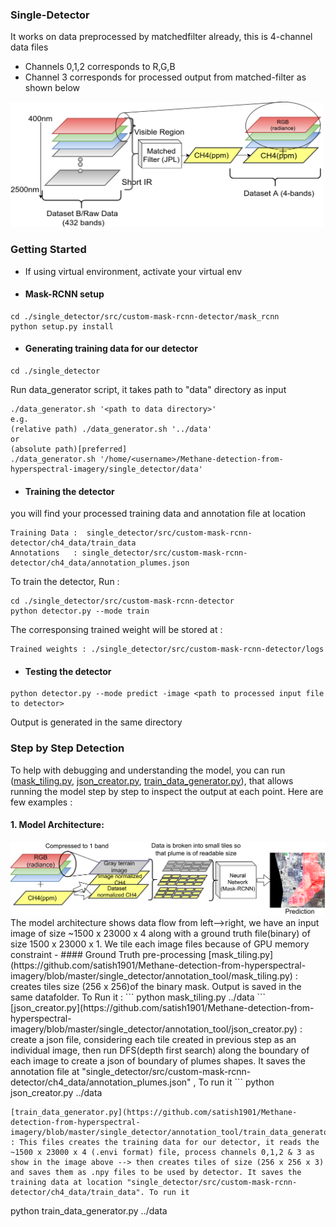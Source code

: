 ### Single-Detector
It works on data preprocessed by matchedfilter already, this is 4-channel data files
- Channels 0,1,2 corresponds to R,G,B
- Channel 3 corresponds for processed output from matched-filter as shown below
<img src="./.readme_files/dataset_description.png" width="500" height="200">

### Getting Started
- If using virtual environment, activate your virtual env
- #### Mask-RCNN setup 
```
cd ./single_detector/src/custom-mask-rcnn-detector/mask_rcnn
python setup.py install
```
- #### Generating training data for our detector
```
cd ./single_detector
```
Run data_generator script, it takes path to "data" directory as input
```
./data_generator.sh '<path to data directory>'
e.g. 
(relative path) ./data_generator.sh '../data' 
or
(absolute path)[preferred]
./data_generator.sh '/home/<username>/Methane-detection-from-hyperspectral-imagery/single_detector/data'
```
- #### Training the detector
you will find your processed training data and annotation file at location 
```
Training Data :  single_detector/src/custom-mask-rcnn-detector/ch4_data/train_data
Annotations   : single_detector/src/custom-mask-rcnn-detector/ch4_data/annotation_plumes.json
```
To train the detector, Run :
```
cd ./single_detector/src/custom-mask-rcnn-detector
python detector.py --mode train
```
The corresponsing trained weight will be stored at :
```
Trained weights : ./single_detector/src/custom-mask-rcnn-detector/logs
```
- #### Testing the detector
```
python detector.py --mode predict -image <path to processed input file to detector>
```
Output is generated in the same directory

### Step by Step Detection
To help with debugging and understanding the model, you can run ([mask_tiling.py](https://github.com/satish1901/Methane-detection-from-hyperspectral-imagery/blob/master/single_detector/annotation_tool/mask_tiling.py), [json_creator.py](https://github.com/satish1901/Methane-detection-from-hyperspectral-imagery/blob/master/single_detector/annotation_tool/json_creator.py), [train_data_generator.py](https://github.com/satish1901/Methane-detection-from-hyperspectral-imagery/blob/master/single_detector/annotation_tool/train_data_generator.py)), that allows running the model step by step to inspect the output at each point. Here are few examples :

#### 1. Model Architecture:
<img src="./.readme_files/single_detector.png" width="700">
The model architecture shows data flow from left-->right, we have an input image of size ~1500 x 23000 x 4 along with a ground truth file(binary) of size 1500 x 23000 x 1. We tile each image files because of GPU memory constraint
- #### Ground Truth pre-processing 
[mask_tiling.py](https://github.com/satish1901/Methane-detection-from-hyperspectral-imagery/blob/master/single_detector/annotation_tool/mask_tiling.py) : creates tiles size (256 x 256)of the binary mask. Output is saved in the same datafolder. To Run it :
```
python mask_tiling.py ../data
```
[json_creator.py](https://github.com/satish1901/Methane-detection-from-hyperspectral-imagery/blob/master/single_detector/annotation_tool/json_creator.py) : create a json file, considering each tile created in previous step as an individual image, then run DFS(depth first search) along the boundary of each image to create a json of boundary of plumes shapes. It saves the annotation file at "single_detector/src/custom-mask-rcnn-detector/ch4_data/annotation_plumes.json" , To run it
```
python json_creator.py ../data

```
[train_data_generator.py](https://github.com/satish1901/Methane-detection-from-hyperspectral-imagery/blob/master/single_detector/annotation_tool/train_data_generator.py) : This files creates the training data for our detector, it reads the ~1500 x 23000 x 4 (.envi format) file, process channels 0,1,2 & 3 as show in the image above --> then creates tiles of size (256 x 256 x 3) and saves them as .npy files to be used by detector. It saves the training data at location "single_detector/src/custom-mask-rcnn-detector/ch4_data/train_data". To run it
```
python train_data_generator.py ../data
```
